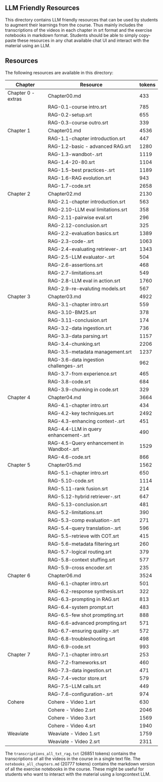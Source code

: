 ## LLM Friendly Resources

This directory contains LLM friendly resources that can be used by students to augment their learnings from the course. Thus mainly includes the transcriptions of the videos in each chapter in srt format and the exercise notebooks in markdown format. Students should be able to simply copy-paste these resources in any chat available chat UI and interact with the material using an LLM.

## Resources

The following resources are available in this directory:


| Chapter | Resource | tokens |
|---------|----------|--------|
| Chapter 0 - extras | Chapter00.md | 433 |
|  | RAG-0.1-course intro.srt | 785 |
|  | RAG-0.2-setup.srt | 655 |
|  | RAG-0.3-course outro.srt | 339 |
| Chapter 1 | Chapter01.md | 4536 |
|  | RAG-1.1-chapter introduction.srt | 447 |
|  | RAG-1.2-basic - advanced RAG.srt | 1280 |
|  | RAG-1.3-wandbot-.srt | 1119 |
|  | RAG-1.4-20-80.srt | 1104 |
|  | RAG-1.5-best practices-.srt | 1189 |
|  | RAG-1.6-RAG evolution.srt | 943 |
|  | RAG-1.7-code.srt | 2658 |
| Chapter 2 | Chapter02.md | 2130 |
|  | RAG-2.1-chapter introduction.srt | 563 |
|  | RAG-2.10-LLM eval limitations.srt | 358 |
|  | RAG-2.11-pairwise eval.srt | 296 |
|  | RAG-2.12-conclusion.srt | 325 |
|  | RAG-2.2-evaluation basics.srt | 1389 |
|  | RAG-2.3-code-.srt | 1063 |
|  | RAG-2.4-evaluating retriever-.srt | 1343 |
|  | RAG-2.5-LLM evaluator-.srt | 504 |
|  | RAG-2.6-assertions.srt | 468 |
|  | RAG-2.7-limitations.srt | 549 |
|  | RAG-2.8-LLM eval in action.srt | 1760 |
|  | RAG-2.9-re-evaluting models.srt | 567 |
| Chapter 3 | Chapter03.md | 4922 |
|  | RAG-3.1-chapter intro.srt | 559 |
|  | RAG-3.10-BM25.srt | 378 |
|  | RAG-3.11-conclusion.srt | 174 |
|  | RAG-3.2-data ingestion.srt | 736 |
|  | RAG-3.3-data parsing.srt | 1157 |
|  | RAG-3.4-chunking.srt | 2206 |
|  | RAG-3.5-metadata management.srt | 1237 |
|  | RAG-3.6-data ingestion challenges-.srt | 962 |
|  | RAG-3.7-from experience.srt | 465 |
|  | RAG-3.8-code.srt | 684 |
|  | RAG-3.9-chunking in code.srt | 329 |
| Chapter 4 | Chapter04.md | 3664 |
|  | RAG-4.1-chapter intro.srt | 434 |
|  | RAG-4.2-key techniques.srt | 2492 |
|  | RAG-4.3-enhancing context-.srt | 451 |
|  | RAG-4.4-LLM in query enhancement-.srt | 490 |
|  | RAG-4.5-Query enhancement in Wandbot-.srt | 1529 |
|  | RAG-4.6-code.srt | 866 |
| Chapter 5 | Chapter05.md | 1562 |
|  | RAG-5.1-chapter intro.srt | 650 |
|  | RAG-5.10-code.srt | 1114 |
|  | RAG-5.11-rank fusion.srt | 214 |
|  | RAG-5.12-hybrid retriever-.srt | 647 |
|  | RAG-5.13-conclusion.srt | 481 |
|  | RAG-5.2-limitations.srt | 390 |
|  | RAG-5.3-comp evaluation-.srt | 271 |
|  | RAG-5.4-query translation-.srt | 596 |
|  | RAG-5.5-retrieve with COT.srt | 415 |
|  | RAG-5.6-metadata filtering.srt | 260 |
|  | RAG-5.7-logical routing.srt | 379 |
|  | RAG-5.8-context stuffing.srt | 577 |
|  | RAG-5.9-cross encoder.srt | 235 |
| Chapter 6 | Chapter06.md | 3524 |
|  | RAG-6.1-chapter intro.srt | 501 |
|  | RAG-6.2-response synthesis.srt | 322 |
|  | RAG-6.3-prompting in RAG.srt | 813 |
|  | RAG-6.4-system prompt.srt | 483 |
|  | RAG-6.5-few shot prompting.srt | 888 |
|  | RAG-6.6-advanced prompting.srt | 571 |
|  | RAG-6.7-ensuring quality-.srt | 572 |
|  | RAG-6.8-troubleshooting.srt | 498 |
|  | RAG-6.9-code.srt | 993 |
| Chapter 7 | RAG-7.1-chapter intro.srt | 253 |
|  | RAG-7.2-frameworks.srt | 460 |
|  | RAG-7.3-data ingestion.srt | 471 |
|  | RAG-7.4-vector store.srt | 579 |
|  | RAG-7.5-LLM calls.srt | 449 |
|  | RAG-7.6-configuration-.srt | 974 |
| Cohere | Cohere - Video 1.srt | 630 |
|  | Cohere - Video 2.srt | 2046 |
|  | Cohere - Video 3.srt | 1569 |
|  | Cohere - Video 4.srt | 1940 |
| Weaviate | Weaviate - Video 1.srt | 1759 |
|  | Weaviate - Video 2.srt | 2311 |


The `transcriptions_all_txt_rag.txt` (26851 tokens) contains the transcriptions of all the videos in the course in a single text file. The `notebooks_all_chapters.md` (20777 tokens) contains the markdown version of all the exercise notebooks in the course. These might be useful for students who want to interact with the material using a longcontext LLM.